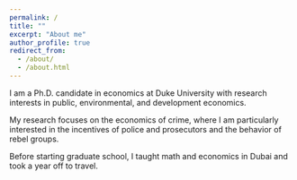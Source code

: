 ```yaml
---
permalink: /
title: ""
excerpt: "About me"
author_profile: true
redirect_from: 
  - /about/
  - /about.html
---
```


<meta name="google-site-verification" content="F1PA5O0lN6ADr5Cde5ABVSGNCeayniG2Il_SGyFGQjA" />

I am a Ph.D. candidate in economics at Duke University with research interests in public, environmental, and development economics. 

My research focuses on the economics of crime, where I am particularly interested in the incentives of police and prosecutors and the behavior of rebel groups. 

Before starting graduate school, I taught math and economics in Dubai and took a year off to travel. 
